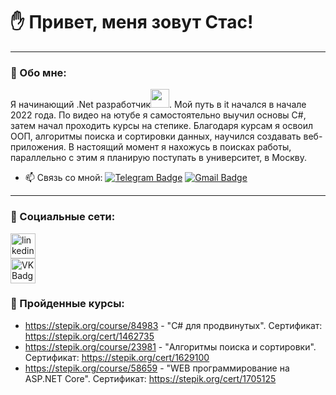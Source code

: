 # ✋ Привет, меня зовут Стас!

---

### 📄 Обо мне:

Я начинающий .Net разработчик<img src="https://media.giphy.com/media/WUlplcMpOCEmTGBtBW/giphy.gif" width="30px">. Мой путь в it начался в начале 2022 года. По видео на ютубе я самостоятельно выучил основы C#, затем начал проходить курсы на степике. Благодаря курсам я освоил ООП, алгоритмы поиска и сортировки данных, научился создавать веб-приложения. В настоящий момент я нахожусь в поисках работы, параллельно с этим я планирую поступать в университет, в Москву.

- :mailbox: Связь со мной: [![Telegram Badge](https://img.shields.io/badge/-Telegram-blue?style=flat&logo=Telegram&logoColor=white)](https://t.me/c_tacuk) [![Gmail Badge](https://img.shields.io/badge/-Gmail-red?style=flat&logo=Gmail&logoColor=white)](mailto:stas.working.gma1l@gmail.com)

---

### 🤝 Социальные сети:

  <div id="badges">
    <a href="https://www.linkedin.com/in/stas-sukhomlinov/" target="_blank">
      <img src="https://cdn-icons-png.flaticon.com/512/2504/2504799.png" width="40" height="40" alt="linkedin" />
    </a>
  </div>
  <div id="badges">
    <a href="https://vk.com/c.tacuk" target="_blank">
      <img src="https://cdn-icons-png.flaticon.com/512/145/145813.png" width="40" height="40" alt="VK Badge"/>
    </a>
  </div>

### 📖 Пройденные курсы:

- https://stepik.org/course/84983 - "C# для продвинутых". Сертификат: https://stepik.org/cert/1462735
- https://stepik.org/course/23981 - "Алгоритмы поиска и сортировки". Сертификат: https://stepik.org/cert/1629100
- https://stepik.org/course/58659 - "WEB программирование на ASP.NET Core". Сертификат: https://stepik.org/cert/1705125
